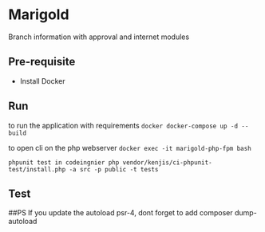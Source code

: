 # Marigold
Branch information with approval and internet modules


## Pre-requisite 
- Install Docker 


## Run 
to run the application with requirements
``docker
docker-compose up -d --build
``

to open cli on the php  webserver
``
docker exec -it marigold-php-fpm bash
``

`` phpunit test in codeingnier
php vendor/kenjis/ci-phpunit-test/install.php -a src -p public -t tests
``
## Test

##PS 
If you update the autoload psr-4, dont forget to add composer dump-autoload